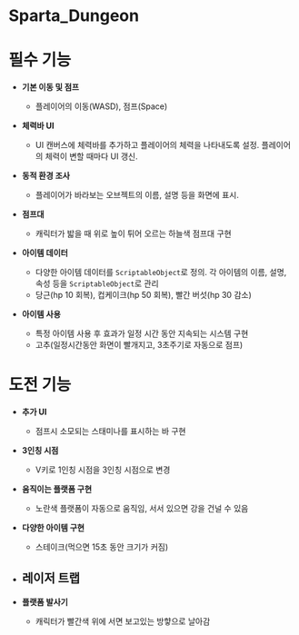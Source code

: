 # Sparta_Dungeon

# 필수 기능

- **기본 이동 및 점프**
    - 플레이어의 이동(WASD), 점프(Space)
    
- **체력바 UI** 
    - UI 캔버스에 체력바를 추가하고 플레이어의 체력을 나타내도록 설정. 플레이어의 체력이 변할 때마다 UI 갱신.
      
- **동적 환경 조사** 
    - 플레이어가 바라보는 오브젝트의 이름, 설명 등을 화면에 표시.
      
- **점프대** 
    - 캐릭터가 밟을 때 위로 높이 튀어 오르는 하늘색 점프대 구현

- **아이템 데이터** 
    - 다양한 아이템 데이터를 `ScriptableObject`로 정의. 각 아이템의 이름, 설명, 속성 등을 `ScriptableObject`로 관리
    - 당근(hp 10 회복), 컵케이크(hp 50 회복), 빨간 버섯(hp 30 감소)
      
- **아이템 사용**
    - 특정 아이템 사용 후 효과가 일정 시간 동안 지속되는 시스템 구현
    - 고추(일정시간동안 화면이 빨개지고, 3초주기로 자동으로 점프)




# 도전 기능
      
- **추가 UI**
    - 점프시 소모되는 스태미나를 표시하는 바 구현

- **3인칭 시점** 
    - V키로 1인칭 시점을 3인칭 시점으로 변경

- **움직이는 플랫폼 구현** 
    - 노란색 플랫폼이 자동으로 움직임, 서서 있으면 강을 건널 수 있음

- **다양한 아이템 구현** 
    - 스테이크(먹으면 15초 동안 크기가 커짐)

- **레이저 트랩** 
    - 
      
- **플랫폼 발사기** 
    - 캐릭터가 빨간색 위에 서면 보고있는 방햫으로 날아감
      
